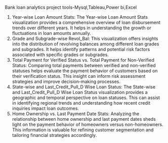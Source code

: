 Bank loan analytics project
tools-Mysql,Tableau,Power bi,Excel
1. Year-wise Loan Amount Stats:
The Year-wise Loan Amount Stats visualization provides a comprehensive overview of loan disbursement trends over different years. It helps in understanding the growth or fluctuations in loan amounts annually.
2. Grade and Subgrade-wise Revol_Bal:
This visualization offers insights into the distribution of revolving balances among different loan grades and subgrades. It helps identify patterns and potential risk factors associated with specific grades or subgrades.
3. Total Payment for Verified Status vs. Total Payment for Non-Verified Status:
Comparing total payments between verified and non-verified statuses helps evaluate the payment behavior of customers based on their verification status. This insight can inform risk assessment strategies and improve decision-making processes.
4. State-wise and Last_Credit_Pull_D Wise Loan Status:
The State-wise and Last_Credit_Pull_D Wise Loan Status visualization provides a geographic and temporal perspective on loan statuses. This can assist in identifying regional trends and understanding how recent credit inquiries impact loan outcomes.
5. Home Ownership vs. Last Payment Date Stats:
Analyzing the relationship between home ownership and last payment dates sheds light on the payment behavior of homeowners versus non-homeowners. This information is valuable for refining customer segmentation and tailoring financial strategies accordingly.

